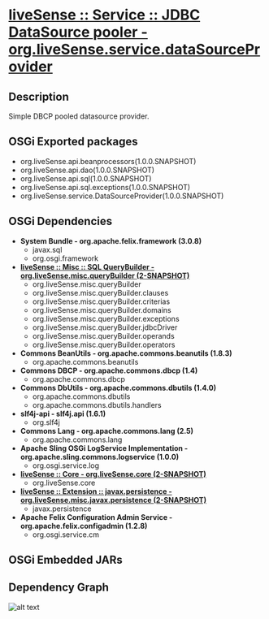 # [liveSense :: Service :: JDBC DataSource pooler - org.liveSense.service.dataSourceProvider](http://github.com/liveSense/org.liveSense.service.dataSourceProvider)

## Description
Simple DBCP pooled datasource provider.

## OSGi Exported packages
* org.liveSense.api.beanprocessors(1.0.0.SNAPSHOT)
* org.liveSense.api.dao(1.0.0.SNAPSHOT)
* org.liveSense.api.sql(1.0.0.SNAPSHOT)
* org.liveSense.api.sql.exceptions(1.0.0.SNAPSHOT)
* org.liveSense.service.DataSourceProvider(1.0.0.SNAPSHOT)

## OSGi Dependencies
* __System Bundle - org.apache.felix.framework (3.0.8)__
	* javax.sql
	* org.osgi.framework
* __[liveSense :: Misc :: SQL QueryBuilder - org.liveSense.misc.queryBuilder (2-SNAPSHOT)](http://github.com/liveSense/org.liveSense.misc.queryBuilder)__
	* org.liveSense.misc.queryBuilder
	* org.liveSense.misc.queryBuilder.clauses
	* org.liveSense.misc.queryBuilder.criterias
	* org.liveSense.misc.queryBuilder.domains
	* org.liveSense.misc.queryBuilder.exceptions
	* org.liveSense.misc.queryBuilder.jdbcDriver
	* org.liveSense.misc.queryBuilder.operands
	* org.liveSense.misc.queryBuilder.operators
* __Commons BeanUtils - org.apache.commons.beanutils (1.8.3)__
	* org.apache.commons.beanutils
* __Commons DBCP - org.apache.commons.dbcp (1.4)__
	* org.apache.commons.dbcp
* __Commons DbUtils - org.apache.commons.dbutils (1.4.0)__
	* org.apache.commons.dbutils
	* org.apache.commons.dbutils.handlers
* __slf4j-api - slf4j.api (1.6.1)__
	* org.slf4j
* __Commons Lang - org.apache.commons.lang (2.5)__
	* org.apache.commons.lang
* __Apache Sling OSGi LogService Implementation - org.apache.sling.commons.logservice (1.0.0)__
	* org.osgi.service.log
* __[liveSense :: Core - org.liveSense.core (2-SNAPSHOT)](http://github.com/liveSense/org.liveSense.core)__
	* org.liveSense.core
* __[liveSense :: Extension :: javax.persistence - org.liveSense.misc.javax.persistence (2-SNAPSHOT)](http://github.com/liveSense/org.liveSense.misc.javax.persistence)__
	* javax.persistence
* __Apache Felix Configuration Admin Service - org.apache.felix.configadmin (1.2.8)__
	* org.osgi.service.cm

## OSGi Embedded JARs

## Dependency Graph
![alt text](http://raw.github.com.everydayimmirror.in/liveSense/org.liveSense.service.dataSourceProvider/master/osgidependencies.svg "")